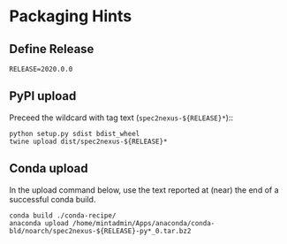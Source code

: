 # Packaging Hints

## Define Release

    RELEASE=2020.0.0

## PyPI upload

Preceed the wildcard with tag text (`spec2nexus-${RELEASE}*`)::

	python setup.py sdist bdist_wheel
	twine upload dist/spec2nexus-${RELEASE}*

## Conda upload

In the upload command below, use the text reported 
at (near) the end of a successful conda build.

	conda build ./conda-recipe/
	anaconda upload /home/mintadmin/Apps/anaconda/conda-bld/noarch/spec2nexus-${RELEASE}-py*_0.tar.bz2
